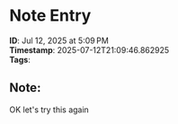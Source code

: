 
# Note Entry

**ID**: Jul 12, 2025 at 5:09 PM  
**Timestamp**: 2025-07-12T21:09:46.862925  
**Tags**:   

## Note:
OK let's try this again

